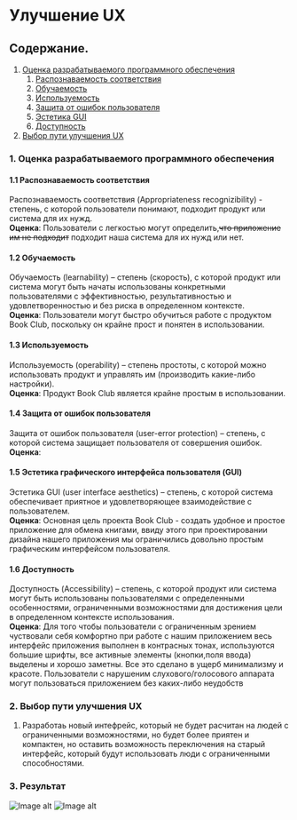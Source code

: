# Улучшение UX

## Содержание.

1. [Оценка разрабатываемого программного обеспечения](#1)
   1. [Распознаваемость соответствия](#1.1)
   2. [Обучаемость](#1.2)
   3. [Используемость](#1.3)
   4. [Защита от ошибок пользователя](#1.4)
   5. [Эстетика GUI](#1.5)
   6. [Доступность](1.6)
2. [Выбор пути улучшения UX](#2)

<a name = "1">
</a>

### 1. Оценка разрабатываемого программного обеспечения

<a name = "1.1">
</a>

#### 1.1 Распознаваемость соответствия
Распознаваемость соответствия (Appropriateness recognizibility) - степень, с которой пользователи понимают, подходит продукт или система для их нужд.<br>
__Оценка__: Пользователи  с легкостью могут определить,~~что приложение им не подходит~~ подходит наша система для их нужд или нет. 

<a name = "1.2">
</a>

#### 1.2 Обучаемость
Обучаемость (learnability) – степень (скорость), с которой продукт или система могут быть начаты использованы конкретными пользователями с эффективностью, результативностью и удовлетворенностью и без риска в определенном контексте.<br>
__Оценка__: Пользователи могут быстро обучиться работе с продуктом Book Club,  поскольку он крайне прост и понятен в использовании.

<a name = "1.3">
</a>

#### 1.3 Используемость
Используемость (operability) – степень простоты, с которой можно использовать продукт и управлять им (производить какие-либо настройки).<br>
__Оценка__: Продукт  Book Club является крайне простым в использовании.

<a name = "1.4">
</a>

#### 1.4 Защита от ошибок пользователя
Защита от ошибок пользователя (user-error protection) – степень, с которой система защищает пользователя от совершения ошибок.
__Оценка__: 

<a name = "1.5">
</a>

#### 1.5 Эстетика графического интерфейса пользователя (GUI)
Эстетика GUI (user interface aesthetics) – степень, с которой система обеспечивает приятное и удовлетворяющее взаимодействие с пользователем.<br>
__Оценка__: Основная цель проекта  Book Club - создать удобное и простое приложение для обмена книгами, ввиду этого при проектировании дизайна нашего приложения мы ограничились довольно простым графическим интерфейсом пользователя.

<a name = "1.6">
</a>

#### 1.6 Доступность
Доступность (Accessibility) – степень, с которой продукт или система могут быть использованы пользователями с определенными особенностями, ограниченными возможностями для достижения цели в определенном контексте использования.<br>
__Оценка__: Для того чтобы пользователи с ограниченным зрением чуствовали себя комфортно при работе с нашим приложением весь интерфейс
приложения выполнен в контрасных тонах, используются большие шрифты, все активные элементы (кнопки,поля ввода) выделены и хорошо заметны. Все это сделано в ущерб минимализму и красоте.
Пользователи с нарушеним слухового/голосового аппарата могут пользоваться приложением без каких-либо неудобств

<a name = "2">
</a>

### 2. Выбор пути улучшения UX

1. Разработаь новый интефрейс, который не будет расчитан на людей с ограниченными возможностями, но будет более приятен и компактен, но
оставить возможность переключения на старый интерфейс, который будут использовать люди с ограниченными способностями. 

### 3. Результат
![Image alt](https://github.com/ggnsta/Boking-Club/blob/master/documentation/list2.png)
![Image alt](https://github.com/ggnsta/Boking-Club/blob/master/documentation/list1.jpg)
